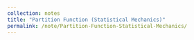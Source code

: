 ```yaml
---
collection: notes
title: "Partition Function (Statistical Mechanics)"
permalink: /note/Partition-Function-Statistical-Mechanics/
---
```

